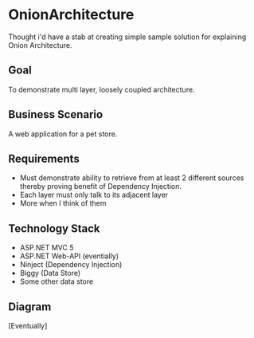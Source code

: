 # OnionArchitecture
Thought i'd have a stab at creating simple sample solution for explaining Onion Architecture.

## Goal
To demonstrate multi layer, loosely coupled architecture.

## Business Scenario
A web application for a pet store.

## Requirements
- Must demonstrate ability to retrieve from at least 2 different sources thereby proving benefit of Dependency Injection.
- Each layer must only talk to its adjacent layer
- More when I think of them

## Technology Stack
- ASP.NET MVC 5
- ASP.NET Web-API (eventially)
- Ninject (Dependency Injection)
- Biggy (Data Store)
- Some other data store

## Diagram
[Eventually]
